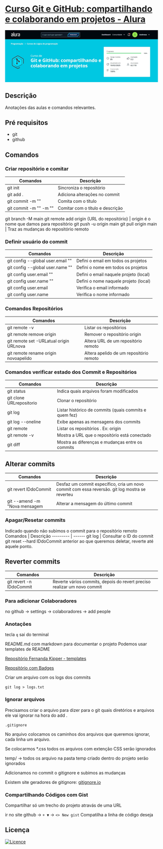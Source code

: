 <!-- 
# Título  

## Descrição
O que faz o app
Com o que ele foi construído 
Por que foi contruído

## Pré requisitos
  instalaçao node, git...

## Instrução de instalação
```bash
  npm install
```

## Instrução de uso
  Como utilizar o projeto em passos ou em bash. Podemos usar prints ou gifs

## Licença

### Permissão para uso comercial
### se inspirar
### Educacional
### Não comercial

## Contribuição

## Gitflow 
Quais padrões os dev podem seguir para contribuir

## badges

[![Licence](https://img.shields.io/github/license/Ileriayo/markdown-badges?style=for-the-badge)](./LICENSE) <br>
https://github.com/Ileriayo/markdown-badges/blob/master/README.md

## Contruibuidores  ou Owner (donos do projeto)
  reconhecimentos

Podemos usar templates de README
https://github.com/Fernanda-Kipper/Readme-Templates?tab=readme-ov-file 
-->

# [Curso Git e GitHub: compartilhando e colaborando em projetos - Alura](https://cursos.alura.com.br/course/git-github-compartilhando-colaborando-projetos)

![Imagem do curso](/img/img.jpg)


## Descrição
Anotações das aulas e comandos relevantes.

## Pré requisitos
  * git
  * github

## Comandos 

### Criar repositório e comitar

Comandos               | Descrição
---------              | ------
git init               | Sincroniza o repositório
git add .              | Adiciona alterações no commit
git commit -m ""       | Comita com o título
git commit -m "" -m "" | Comitar com o título e descrição
git branch -M main
git remote add origin {URL do repositório} | origin é o nome que damos para repositório
git push -u origin main
git pull origin main | Traz as mudanças do repositório remoto

### Definir usuário do commit

Comandos                          | Descrição
---------                         | ------
git config --global user.email "" | Defini o email em todos os projetos
git config --global user.name ""  | Defini o nome em todos os projetos
git config user.email ""  | Defini o email naquele projeto (local)
git config user.name ""  | Defini o nome naquele projeto (local)
git config user.email | Verifica o email informado
git config user.name | Verifica o nome informado

### Comandos Repositórios
Comandos                 | Descrição
---------                | ------
git remote -v            | Listar os repositórios
git remote remove origin | Remover o repositório origin
git remote set -URLatual origin URLnova | Altera URL de um repositório remoto
git remote rename origin novoapelido | Altera apelido de um repositório remoto

### Comandos verificar estado dos Commit e Repositórios
Comandos                 | Descrição
---------                | ------
git status               | Indica quais arquivos foram modificados
git clone URLrepositorio | Clonar o repositório
git log                  | Listar histórico de commits (quais commits e quem fez)
git log --oneline        | Exibe apenas as mensagens dos commits
git remote               | Listar os repositórios . Ex: origin
git remote -v            | Mostra a URL que o repositório está conectado
git diff                 | Mostra as diferenças e mudanças entre os commits


## Alterar commits
Comandos                 | Descrição
---------                | ------
git revert IDdoCommit    | Desfaz um commit específico, cria um novo commit com essa reversão. git log mostra se reverteu
git --amend -m "Nova mensagem | Alterar a mensagem do último commit 

### Apagar/Resetar commits
Indicado quando não subimos o commit para o repositório remoto
Comandos                 | Descrição
---------                | ------
git log    | Consultar o ID do commit
git reset --hard IDdoCommit anterior ao que queremos deletar, reverte até aquele ponto.

## Reverter commits
Comandos                 | Descrição
---------                | ------
git revert -n IDdoCommit | Reverte vários commits, depois do revert preciso realizar um novo commit

### Para adicionar Colaboradores
no github -> settings -> colaboradores -> add people

### Anotações
tecla `q`
sai do terminal

README.md com markdown para documentar o projeto
Podemos usar templates de README

[Repositório Fernanda Kipper - templates](https://github.com/Fernanda-Kipper/Readme-Templates?tab=readme-ov-file) 

[Repositório com Badges](https://github.com/Ileriayo/markdown-badges/blob/master/README.md)

Criar um arquivo com os logs dos commits

`git log > logs.txt`

### Ignorar arquivos

Precisamos criar o arquivo para dizer para o git quais diretórios e arquivos ele vai ignorar na hora do add .

`.gitignore`

No arquivo colocamos os caminhos dos arquivos que queremos ignorar, cada linha um arquivo.

Se colocarmos *.css todos os arquivos com extenção CSS serão ignorados

temp/ -> todos os arquivo na pasta temp criado dentro do projeto serão ignorados

Adicionamos no commit o gitignore e subimos as mudanças

Existem site geradores de gitignore: [gitignore.io](https://www.toptal.com/developers/gitignore/)

### Compartilhando Códigos com Gist

Compartilhar só um trecho do projeto atravás de uma URL

ir no site github -> `+ ▼` -> `<> New gist`
Compatilha a linha de código deseja 

## Licença
[![Licence](https://img.shields.io/github/license/Ileriayo/markdown-badges?style=for-the-badge)](./LICENSE) 
